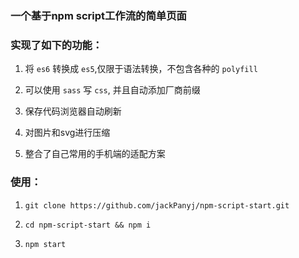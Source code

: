 ### 一个基于npm script工作流的简单页面

### 实现了如下的功能：
  1. 将 `es6` 转换成 `es5`,仅限于语法转换，不包含各种的 `polyfill`

  2. 可以使用 `sass` 写 `css`, 并且自动添加厂商前缀

  3. 保存代码浏览器自动刷新

  4. 对图片和svg进行压缩

  5. 整合了自己常用的手机端的适配方案


### 使用：
   1.  `git clone https://github.com/jackPanyj/npm-script-start.git`

   2.  `cd npm-script-start && npm i`

   3.  `npm start`
